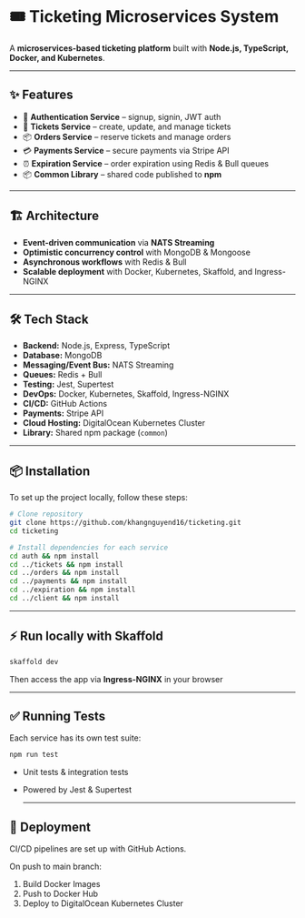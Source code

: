 # 🎟️ Ticketing Microservices System

A **microservices-based ticketing platform** built with **Node.js, TypeScript, Docker, and Kubernetes**.  

---

## ✨ Features

- 🔑 **Authentication Service** – signup, signin, JWT auth  
- 🎫 **Tickets Service** – create, update, and manage tickets  
- 📦 **Orders Service** – reserve tickets and manage orders  
- 💳 **Payments Service** – secure payments via Stripe API  
- ⏰ **Expiration Service** – order expiration using Redis & Bull queues  
- 📦 **Common Library** – shared code published to **npm**  

---

## 🏗️ Architecture

- **Event-driven communication** via **NATS Streaming**  
- **Optimistic concurrency control** with MongoDB & Mongoose  
- **Asynchronous workflows** with Redis & Bull  
- **Scalable deployment** with Docker, Kubernetes, Skaffold, and Ingress-NGINX
  
---

## 🛠️ Tech Stack

- **Backend:** Node.js, Express, TypeScript  
- **Database:** MongoDB  
- **Messaging/Event Bus:** NATS Streaming  
- **Queues:** Redis + Bull  
- **Testing:** Jest, Supertest  
- **DevOps:** Docker, Kubernetes, Skaffold, Ingress-NGINX  
- **CI/CD:** GitHub Actions  
- **Payments:** Stripe API  
- **Cloud Hosting:** DigitalOcean Kubernetes Cluster  
- **Library:** Shared npm package (`common`)  

---

## 📦 Installation

To set up the project locally, follow these steps:

```bash
# Clone repository
git clone https://github.com/khangnguyend16/ticketing.git
cd ticketing

# Install dependencies for each service
cd auth && npm install
cd ../tickets && npm install
cd ../orders && npm install
cd ../payments && npm install
cd ../expiration && npm install
cd ../client && npm install
```

---

## ⚡ Run locally with Skaffold

```bash
skaffold dev
```
Then access the app via **Ingress-NGINX** in your browser

---

## ✅ Running Tests
Each service has its own test suite:
```bash
npm run test
```
- Unit tests & integration tests
- Powered by Jest & Supertest

  ---

## 🚀 Deployment

CI/CD pipelines are set up with GitHub Actions.

On push to main branch:

1. Build Docker Images
2. Push to Docker Hub
3. Deploy to DigitalOcean Kubernetes Cluster

